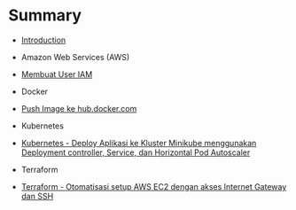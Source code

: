 # Summary

* [Introduction](README.md)

* Amazon Web Services (AWS)
* [Membuat User IAM](aws-membuat-user-iam.md)

* Docker
* [Push Image ke hub.docker.com](docker-push-image-ke-hub.md)

* Kubernetes
* [Kubernetes - Deploy Aplikasi ke Kluster Minikube menggunakan Deployment controller, Service, dan Horizontal Pod Autoscaler](kubernetes-minikube-deployment-service-horizontal-autoscale.md)

* Terraform
* [Terraform - Otomatisasi setup AWS EC2 dengan akses Internet Gateway dan SSH](terraform-aws-ec2-internet-gateway-ssh.md)